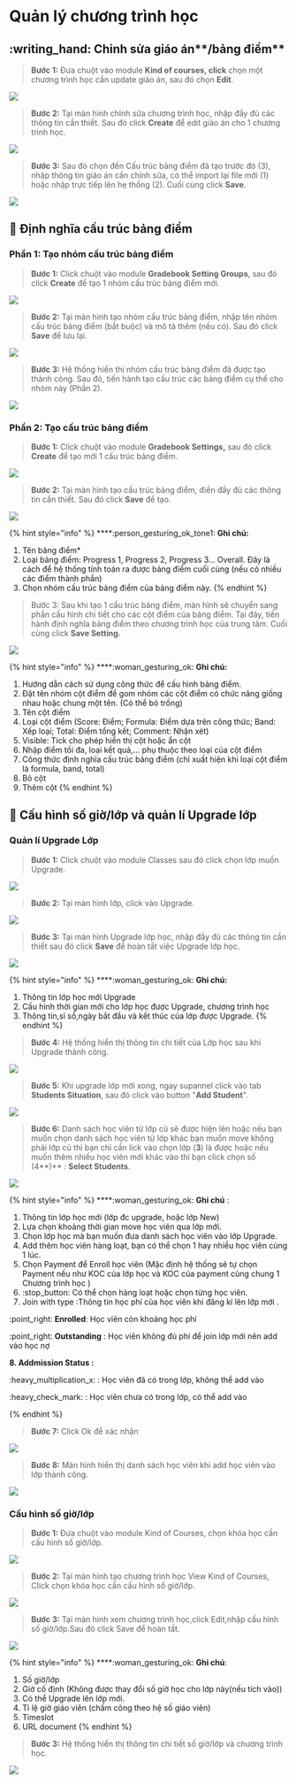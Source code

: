 # Quản lý chương trình học

## :writing\_hand: Chỉnh sửa giáo án**/bảng điểm**

> **Bước 1:** Đưa chuột vào module **Kind of courses, click** chọn một chương trình học cần update giáo án, sau đó chọn **Edit**.

![](../../.gitbook/assets/ga1.jpg)

> **Bước 2:** Tại màn hình chỉnh sữa chương trình học, nhập đầy đủ các thông tin cần thiết. Sau đó click **Create** để edit giáo án cho 1 chương trình học.

![](../../.gitbook/assets/ga2.jpg)

> **Bước 3:** Sau đó chọn đến Cấu trúc bảng điểm đã tạo trước đó (3), nhập thông tin giáo án cần chỉnh sửa, có thể import lại file mới (1) hoặc nhập  trực tiếp lên hẹ thống (2). Cuối cùng click **Save**.

![](<../../.gitbook/assets/image (114) (1) (1) (1) (1) (1).png>)

## :pencil: Định nghĩa cấu trúc bảng điểm

### Phần 1: Tạo nhóm cấu trúc bảng điểm

> **Bước 1:**> Click chuột vào module **Gradebook Setting Groups**, sau đó click **Create** để tạo 1 nhóm cấu trúc bảng điểm mới.

![](../../.gitbook/assets/gdstg.jpg)

> **Bước 2:** Tại màn hình tạo nhóm cấu trúc bảng điểm, nhập tên nhóm cấu trúc bảng điểm (bắt buộc) và mô tả thêm (nếu có). Sau đó click **Save** để lưu lại.

![](../../.gitbook/assets/gb.jpg)

> **Bước 3:** Hệ thống hiển thị nhóm cấu trúc bảng điểm đã được tạo thành công. Sau đó, tiến hành tạo cấu trúc các bảng điểm cụ thể cho nhóm này (Phần 2).

![](../../.gitbook/assets/vgb.jpg)

### Phần 2: Tạo cấu trúc bảng điểm&#x20;

> **Bước 1:** Click chuột vào module **Gradebook Settings,** sau đó click **Create** để tạo mới 1 cấu trúc bảng điểm.

![](../../.gitbook/assets/gs.jpg)

> **Bước 2:** Tại màn hình tạo cấu trúc bảng điểm, điền đầy đủ các thông tin cần thiết. Sau đó click **Save** để tạo.

![](../../.gitbook/assets/gs1.jpg)

{% hint style="info" %}
****:person\_gesturing\_ok\_tone1: **Ghi chú:**

1. Tên bảng điểm\*
2. Loại bảng điểm: Progress 1, Progress 2, Progress 3... Overall. Đây là cách để hệ thống tính toán ra được bảng điểm cuối cùng (nếu có nhiều các điểm thành phần)
3. Chọn nhóm cấu trúc bảng điểm của bảng điểm này.
{% endhint %}

> Bước 3: Sau khi tạo 1 cấu trúc bảng điểm, màn hình sẽ chuyển sang phần cấu hình chi tiết cho các cột điểm của bảng điểm. Tại đây, tiến hành định nghĩa bảng điểm theo chương trình học của trung tâm. Cuối cùng click **Save Setting.**

![](../../.gitbook/assets/gs2.jpg)

{% hint style="info" %}
****:woman\_gesturing\_ok: **Ghi chú:**

1. Hướng dẫn cách sử dụng công thức để cấu hình bảng điểm.
2. Đặt tên nhóm cột điểm để gom nhóm các cột điểm có chức năng giống nhau hoặc chung một tên. (Có thể bỏ trống)
3. Tên cột điểm
4. Loại cột điểm (Score: Điểm; Formula: Điểm dựa trên công thức; Band: Xếp loại; Total: Điểm tổng kết; Comment: Nhận xét)
5. Visible: Tick cho phép hiển thị cột hoặc ẩn cột
6. Nhập điểm tối đa, loại kết quả,... phụ thuộc theo loại của cột điểm
7. Công thức định nghĩa cấu trúc bảng điểm (chỉ xuất hiện khi loại cột điểm là formula, band, total)
8. Bỏ cột
9. Thêm cột
{% endhint %}

## :bone: Cấu hình số giờ/lớp và quản lí Upgrade lớp

### Quản lí Upgrade Lớp

> **Bước 1:** Click chuột vào module Classes sau đó click chọn lớp muốn Upgrade.

![](../../.gitbook/assets/Upgrade1.png)

> **Bước 2:** Tại màn hình lớp, click vào Upgrade.

![](../../.gitbook/assets/Upgrade2.png)

> **Bước 3:**&#x20;> Tại màn hình Upgrade lớp học, nhập đầy đủ các thông tin cần thiết sau đó click **Save** để hoàn  tất việc Upgrade lớp học.

![](../../.gitbook/assets/Upgrade1.jpg)

{% hint style="info" %}
****:woman\_gesturing\_ok: **Ghi chú:**

1. Thông tin lớp học mới Upgrade
2. Cấu hình thời gian mới cho lớp học được Upgrade, chương trình học
3. Thông tin,sỉ số,ngày bắt đầu và kết thúc của lớp được Upgrade.
{% endhint %}

> **Bước 4:** Hệ thống hiển thị thông tin chi tiết của Lớp học sau khi Upgrade thành công.

![](../../.gitbook/assets/Upgrade5.png)

> **Bước 5:** Khi upgrade lớp mới xong, ngay supannel click vào tab **Students Situation**, sau đó click vào button "**Add Student**".

![](../../.gitbook/assets/Upgrade2.jpg)

> **Bước 6:** Danh sách học viên từ lớp cũ sẽ được hiện lên hoặc nếu bạn muốn chọn danh sách học viên từ lớp khác bạn muốn move không phải lớp củ thì bạn chỉ cần lick vào chọn lớp (**3**) là được hoặc nếu muốn thêm nhiều học viên mới khác vào thì bạn click chọn số (4**)** : **Select Students**.

![](<../../.gitbook/assets/main (2).jpg>)

{% hint style="info" %}
****:woman\_gesturing\_ok: **Ghi chú** :&#x20;

1. Thông tin lớp học mới (lớp đc upgrade, hoặc lớp New)
2. Lựa chọn khoảng thời gian move học viên qua lớp mới.
3. Chọn lớp học mà bạn muốn đưa danh sách học viên vào lớp Upgrade.
4. Add thêm học viên hàng loạt, bạn có thể chọn 1 hay nhiều học viên cùng 1 lúc.
5. Chọn Payment để Enroll học viên (Mặc định hệ thống sẽ tự chọn Payment nếu như KOC của lớp học và KOC của payment cùng chung 1 Chương trình học )
6. :stop\_button: Có thể chọn hàng loạt hoặc chọn từng học viên.
7. Join with type :Thông tin học phí của học viên khi đăng kí lên lớp mới .

:point\_right: **Enrolled**: Học viên còn khoảng học phí&#x20;

:point\_right: **Outstanding** : Học viên không đủ phí để join lớp mới nên add vào học nợ

**8. Addmission Status :**&#x20;

&#x20;:heavy\_multiplication\_x: : Học viên đã có trong lớp, không thể add vào

:heavy\_check\_mark: : Học viên chưa có trong lớp, có thể add vào


{% endhint %}

> **Bước 7:** Click Ok để xác nhận

![](../../.gitbook/assets/upgrade6.jpg)

> **Bước 8:** Màn hình hiển thị danh sách học viên khi add học viên vào lớp thành công.

![](../../.gitbook/assets/upgrade5.jpg)

### Cấu hình số giờ/lớp

> **Bước 1:** Đưa chuột vào module Kind of Courses, chọn khóa học cần cấu hình số giờ/lớp.

![](../../.gitbook/assets/Cauhinhsogiolop1.png)

> **Bước 2:** Tại màn hình tạo chương trình học View Kind of Courses, Click chọn khóa học cần cấu hình số giờ/lớp.

![](../../.gitbook/assets/Cauhinsogiolop2.png)

> **Bước 3:** Tại màn hình xem chương trình học,click Edit,nhập cấu hình số giờ/lớp.Sau đó click Save để hoàn tất.

![](<../../.gitbook/assets/Cauhinsogiolop2 (1).png>)

{% hint style="info" %}
****:woman\_gesturing\_ok: **Ghi chú**:

1. Số giờ/lớp
2. Giờ cố định (Không được thay đổi số giờ học cho lớp này(nếu tích vào))
3. Có thể Upgrade lên lớp mới.
4. Tỉ lệ giờ giáo viên (chấm công theo hệ số giáo viên)
5. Timeslot
6. URL document
{% endhint %}

> **Bước 3:** Hệ thống hiển thị thông tin chi tiết số giờ/lớp và chương trình học.

![](../../.gitbook/assets/cauhinhsogiolop3.png)
